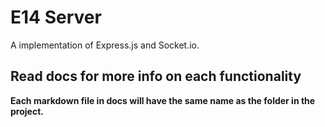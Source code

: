 # E14 Server
A implementation of Express.js and Socket.io.
## Read docs for more info on each functionality
**Each markdown file in docs will have the same name as the folder in the project.**